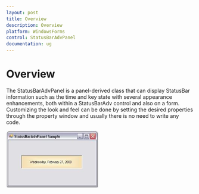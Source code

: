 ```yaml
---
layout: post
title: Overview
description: Overview
platform: WindowsForms
control: StatusBarAdvPanel
documentation: ug
---
```


# Overview

The StatusBarAdvPanel is a panel-derived class that can display StatusBar information such as the time and key state with several appearance enhancements, both within a StatusBarAdv control and also on a form. Customizing the look and feel can be done by setting the desired properties through the property window and usually there is no need to write any code.

![](Overview_images/Overview_img79.jpeg) 




